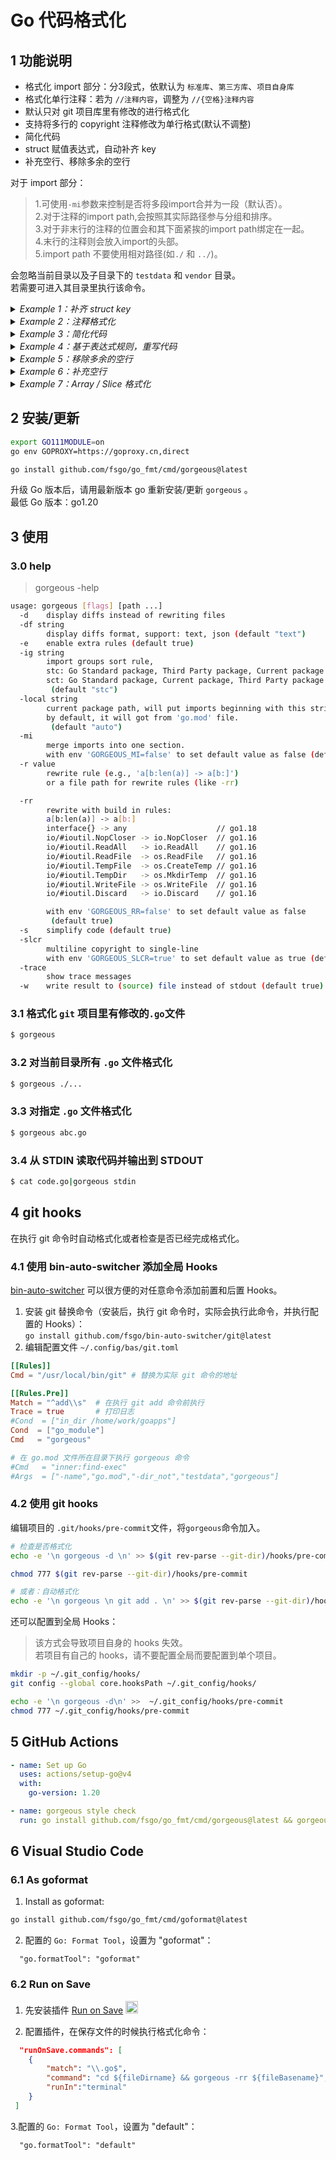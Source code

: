 # Go 代码格式化

## 1 功能说明
* 格式化 import 部分：分3段式，依默认为 `标准库`、`第三方库`、`项目自身库`
* 格式化单行注释：若为 `//注释内容`，调整为 `//{空格}注释内容`
* 默认只对 git 项目库里有修改的进行格式化
* 支持将多行的 copyright 注释修改为单行格式(默认不调整)
* 简化代码
* struct 赋值表达式，自动补齐 key
* 补充空行、移除多余的空行

对于 import 部分：
> 1.可使用`-mi`参数来控制是否将多段import合并为一段（默认否）。  
> 2.对于注释的import path,会按照其实际路径参与分组和排序。   
> 3.对于非末行的注释的位置会和其下面紧挨的import path绑定在一起。  
> 4.末行的注释则会放入import的头部。  
> 5.import path 不要使用相对路径(如`./` 和 `../`)。

会忽略当前目录以及子目录下的 `testdata` 和 `vendor` 目录。  
若需要可进入其目录里执行该命令。  

<details><summary><i>Example 1：补齐 struct key</i></summary>

``` diff
- u2 := User{"hello", 12}
+ u2 := User{Name: "hello", Age: 12}
```
</details>

<details><summary><i>Example 2：注释格式化</i></summary>

```diff
- //User 注释内容
+ // User 注释内容
type User struct{
```
</details>

<details><summary><i>Example 3：简化代码</i></summary>

1.简化循环逻辑：
```diff
- s[a:len(s)]
+ s[a:]

- for x, _ = range v {...}
+ for x = range v {...}

- for _ = range v {...}
+ for range v {...}

- for {
+ for ok{
-   if !ok {
-     break
-   }
   // do something
 }
```

2.简化判断逻辑：
```diff
- if b == true {
+ if b { 

- if b == false {
+ if !b {

- if b != true {
+ if !b {

- if b != false {
+ if b {

- for b == true {
+ for b {

- _ = 1 == index
+ _ = index == 1

- _ = 1 < index
+ _ = index > 1

 func ok() bool {
- 	if a > b {
- 		return true
- 	}else{
- 		return false
+ 	return a > b
} 

func ok() bool {
- 	if a > b {
- 		return true
- 	return false
+ 	return a > b
} 

- if val!=nil && len(val)!=0 {
+ if len(val)!=0 {
   // do something
}

```

3.使用 `strings.Contains` 替换 `strings.Count` 和 `strings.Index`
```diff
- strings.Count(s, "a") == 0
+ !strings.Contains(s, "a")

- strings.Count(s, "a") > 0
+ strings.Contains(s, "a")

- strings.Count(s, "a") != 0
+ strings.Contains(s, "a")
```
`bytes.Count` 具有和 `strings.Count` 一样的规则。

```diff
- strings.Index(s, "a") == -1
+ !strings.Contains(s, "a")

- strings.Index(s, "a") != -1
+ strings.Contains(s, "a")
```
`bytes.Index` 具有和 `strings.Index` 一样的规则。

4.字符串的比较：

使用 `bytes.Equal` 替换 `bytes.Compare`：
```diff
- bytes.Compare(s,a) == 0
+ bytes.Equal(s, a)

- bytes.Compare(s,a) != 0
+ !bytes.Equal(s, a)
```

使用 `==` 替换 `strings.Compare`：
```diff
- strings.Compare("abc","a") == 0
+ "abc" == "a"

- strings.Compare("abc","a") != 0
+ "abc" != "a"
```

5.递增 1、递减 1:
```diff
- i += 1
+ i++

- i -= 1
+ i--
```

6.time.Since 和 time.Until
`time.Since`  替换 `time.Now().Sub`:
```diff
- time.Now().Sub( t1 )
+ time.Since( t1 )
```

`time.Until`  替换 `t.Sub( time.Now() )`:
```diff
- t1.Sub( time.Now() )
+ time.Until( t1 )
```

7.channel:
```diff
- _ = <-chan
+ <-done
```

8.map:
```diff
- x, _ := someMap["key"]
+ x := someMap["key"]
```

9.fmt:
```diff
- fmt.Errorf("hello")
+ errors.New("hello")

- fmt.Printf("abc")
+ fmt.Print("abc")

- log.Printf("abc")
+ log.Print("abc")

- _ = errors.New(fmt.Sprintf("hello"))
+ _ = errors.New("hello")

- _ = errors.New(fmt.Sprintf("hello %s", "world"))
+ _ = fmt.Errorf("hello %s", "world")

- bf.Write([]byte(fmt.Sprintf("hello %d", 1)))
+ fmt.Fprintf(bf,"hello %d",1)

- fmt.Sprintf("%d",123)  // 性能  1
+ strconv.Atoi(123)      // 性能  3

- fmt.Sprintf("%v",123)
+ strconv.Atoi(123)   

- fmt.Sprintf("%d",int32Num)
+ strconv.FormatInt(int64(int32Num), 10)

- fmt.Sprintf("%d",uint32Num)
+ strconv.FormatUint(uint64(uint32Num), 10)
```

10.raw string :
```diff
- regexp.Compile("\\A(\\w+) profile: total \\d+\\n\\z")
+ regexp.Compile(`\A(\w+) profile: total \d+\n\z`)
```

11.sort :
```diff
- sort.Sort(sort.StringSlice(x))
+ sort.Strings(x)
```
</details>

<details><summary><i>Example 4：基于表达式规则，重写代码</i></summary>
使用 `-rr=false` 可以使用默认内置规则不生效。

1. 替换废弃的 `ioutil` 的函数调用：

```diff
import (
-	"io/ioutil"
+	"io
)

- buf, err := ioutil.ReadAll(f)
+ buf, err := io.ReadAll(f)
```
</details>

<details><summary><i>Example 5：移除多余的空行</i></summary>

1. 移除 struct 内部前后多余的空行：
```diff
type userfn91 struct{
-				
	name string
-				
}
```

2. 移除 func 内部前后多余的空行：
``` diff
fn1() {
-				
	println("hello")
-				
}

```

3. 空 func 变为一行：
```diff
- fn1() {
- }
+ fn1() {}
```
</details>

<details><summary><i>Example 6：补充空行</i></summary>
在适当的位置添加空行可以增加代码的可读性。

1. struct 有文档的字段前后添加换行：

```diff
type User1 struct {
-				
	// on Name
	Name string
+				
	// on Age
	Age int
+				
	Grade int
	Class int

	Address string // 前面有空行，会保持
}
```

2. interface 有文档的方法前后添加换行：

```diff
type Group1 interface {
-				
	// Register 注册延迟函数
	Register(fn func())
+				
	Add()
+				
	// on Delete
	Delete()
+				
	Fn1()

	Fn2() // 前面有空行，会保持
-				
}
```

3. 多个定义之间添加空行:

```diff
type (
	User1 struct {
		name string
	}
+				
	User1 struct {
-				
		name string
	}
)
```

4. 全局的，不同类型定义之间添加空行：

```diff
var a="hello"
var b="world" // after b
+				
const c01="say"
+ 				
var a0 = "a0"
```

</details>


<details><summary><i>Example 7：Array / Slice 格式化</i></summary>

```diff
- var _ = []int{
-	1, 2, 
-	3, 4, 5}
// 当代码是如上这种 3 行格式的时候（这 3 行内不能有注释），会格式化为下面这样。
// 上面第一行是 2 个元素，所以按照每行 2 个元素格式化对齐。

+	var _ = []int{
+	 1, 2,
+	 3, 4,
+	 5,
+	 }
```
</details>

## 2 安装/更新
```bash
export GO111MODULE=on
go env GOPROXY=https://goproxy.cn,direct

go install github.com/fsgo/go_fmt/cmd/gorgeous@latest
```
升级 Go 版本后，请用最新版本 go 重新安装/更新 `gorgeous` 。  
最低 Go 版本：go1.20


## 3 使用

### 3.0 help
> gorgeous -help

```bash
usage: gorgeous [flags] [path ...]
  -d	display diffs instead of rewriting files
  -df string
    	display diffs format, support: text, json (default "text")
  -e	enable extra rules (default true)
  -ig string
    	import groups sort rule,
    	stc: Go Standard package, Third Party package, Current package
    	sct: Go Standard package, Current package, Third Party package
    	 (default "stc")
  -local string
    	current package path, will put imports beginning with this string as 3rd-party packages.
    	by default, it will got from 'go.mod' file.
    	 (default "auto")
  -mi
    	merge imports into one section.
    	with env 'GORGEOUS_MI=false' to set default value as false (default true)
  -r value
    	rewrite rule (e.g., 'a[b:len(a)] -> a[b:]')
    	or a file path for rewrite rules (like -rr)

  -rr
    	rewrite with build in rules:
    	a[b:len(a)] -> a[b:]
    	interface{} -> any                    // go1.18
    	io/#ioutil.NopCloser -> io.NopCloser  // go1.16
    	io/#ioutil.ReadAll   -> io.ReadAll    // go1.16
    	io/#ioutil.ReadFile  -> os.ReadFile   // go1.16
    	io/#ioutil.TempFile  -> os.CreateTemp // go1.16
    	io/#ioutil.TempDir   -> os.MkdirTemp  // go1.16
    	io/#ioutil.WriteFile -> os.WriteFile  // go1.16
    	io/#ioutil.Discard   -> io.Discard    // go1.16

    	with env 'GORGEOUS_RR=false' to set default value as false
    	 (default true)
  -s	simplify code (default true)
  -slcr
    	multiline copyright to single-line
    	with env 'GORGEOUS_SLCR=true' to set default value as true (default true)
  -trace
    	show trace messages
  -w	write result to (source) file instead of stdout (default true)
```
### 3.1 格式化 `git` 项目里有修改的`.go`文件
```bash
$ gorgeous
```

### 3.2 对当前目录所有 `.go` 文件格式化
```bash
$ gorgeous ./...
```

### 3.3 对指定 `.go` 文件格式化
```bash
$ gorgeous abc.go
```

### 3.4 从 STDIN 读取代码并输出到 STDOUT
```bash
$ cat code.go|gorgeous stdin
```

## 4 git hooks
在执行 git 命令时自动格式化或者检查是否已经完成格式化。

### 4.1 使用 bin-auto-switcher 添加全局 Hooks
[bin-auto-switcher](https://github.com/fsgo/bin-auto-switcher) 可以很方便的对任意命令添加前置和后置 Hooks。

1. 安装 git 替换命令（安装后，执行 git 命令时，实际会执行此命令，并执行配置的 Hooks）：  
    `go install github.com/fsgo/bin-auto-switcher/git@latest`
2. 编辑配置文件 `~/.config/bas/git.toml`
```toml
[[Rules]]
Cmd = "/usr/local/bin/git" # 替换为实际 git 命令的地址

[[Rules.Pre]]
Match = "^add\\s"  # 在执行 git add 命令前执行
Trace = true       # 打印日志
#Cond  = ["in_dir /home/work/goapps"]
Cond  = ["go_module"]
Cmd   = "gorgeous"

# 在 go.mod 文件所在目录下执行 gorgeous 命令
#Cmd   = "inner:find-exec"
#Args  = ["-name","go.mod","-dir_not","testdata","gorgeous"]
```

### 4.2 使用 git hooks

编辑项目的 `.git/hooks/pre-commit`文件，将`gorgeous`命令加入。

```bash
# 检查是否格式化
echo -e '\n gorgeous -d \n' >> $(git rev-parse --git-dir)/hooks/pre-commit

chmod 777 $(git rev-parse --git-dir)/hooks/pre-commit

# 或者：自动格式化
echo -e '\n gorgeous \n git add . \n' >> $(git rev-parse --git-dir)/hooks/pre-commit
```

还可以配置到全局 Hooks：
> 该方式会导致项目自身的 hooks 失效。  
> 若项目有自己的 hooks，请不要配置全局而要配置到单个项目。
```bash
mkdir -p ~/.git_config/hooks/
git config --global core.hooksPath ~/.git_config/hooks/

echo -e '\n gorgeous -d\n' >>  ~/.git_config/hooks/pre-commit
chmod 777 ~/.git_config/hooks/pre-commit
```

## 5 GitHub Actions
```yml
- name: Set up Go
  uses: actions/setup-go@v4
  with:
    go-version: 1.20

- name: gorgeous style check
  run: go install github.com/fsgo/go_fmt/cmd/gorgeous@latest && gorgeous -d ./...
```

## 6 Visual Studio Code

### 6.1 As goformat
1. Install as goformat:
```bash
go install github.com/fsgo/go_fmt/cmd/goformat@latest
```
2. 配置的 `Go: Format Tool`，设置为 "goformat"：
```
  "go.formatTool": "goformat"
```

### 6.2 Run on Save
1. 先安装插件 [Run on Save](https://marketplace.visualstudio.com/items?itemName=pucelle.run-on-save) <img src="https://github.com/pucelle/vscode-run-on-save/raw/master/images/logo.png" width="20px"/>

2. 配置插件，在保存文件的时候执行格式化命令：
```json
  "runOnSave.commands": [
    {
        "match": "\\.go$",
        "command": "cd ${fileDirname} && gorgeous -rr ${fileBasename}",
        "runIn":"terminal"
    }
 ]
```
3.配置的 `Go: Format Tool`，设置为 "default"：
```
  "go.formatTool": "default"
```

